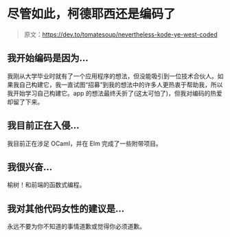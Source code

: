 # 尽管如此，柯德耶西还是编码了

> 原文：<https://dev.to/tomatesoup/nevertheless-kode-ye-west-coded>

## 我开始编码是因为...

我刚从大学毕业时就有了一个应用程序的想法，但没能吸引到一位技术合伙人。如果我自己构建它，我一直试图“招募”到我的想法中的许多人更热衷于帮助我，所以我开始学习自己构建它。app 的想法最终夭折了(这太可怕了)，但我对编码的热爱却留了下来。

## 我目前正在入侵...

我目前正在涉足 OCaml，并在 Elm 完成了一些附带项目。

## 我很兴奋...

榆树！和前端的函数式编程。

## 我对其他代码女性的建议是...

永远不要为你不知道的事情道歉或觉得你必须道歉。